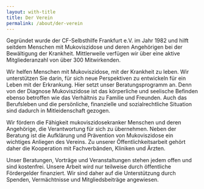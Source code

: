 ```yaml
---
layout: with-title
title: Der Verein
permalink: /about/der-verein
---
```


Gegründet wurde der CF-Selbsthilfe Frankfurt e.V. im Jahr 1982 und hilft seitdem Menschen mit Mukoviszidose und deren Angehörigen bei der Bewältigung der Krankheit. Mittlerweile verfügen wir über eine aktive Mitgliederanzahl von über 300 Mitwirkenden.

Wir helfen Menschen mit Mukoviszidose, mit der Krankheit zu leben. Wir unterstützen Sie darin, für sich neue Perspektiven zu entwickeln für ein Leben mit der Erkrankung. Hier setzt unser Beratungsprogramm an. Denn von der Diagnose Mukoviszidose ist das körperliche und seelische Befinden ebenso betroffen wie das Verhältnis zu Familie und Freunden. Auch das Berufsleben und die persönliche, finanzielle und sozialrechtliche Situation sind dadurch in Mitleidenschaft gezogen.

Wir fördern die Fähigkeit mukoviszidosekranker Menschen und deren Angehörige, die Verantwortung für sich zu übernehmen. Neben der Beratung ist die Aufklärung und Prävention von Mukoviszidose ein wichtiges Anliegen des Vereins. Zu unserer Öffentlichkeitsarbeit gehört daher die Kooperation mit Fachverbänden, Kliniken und Ärzten.

Unser Beratungen, Vorträge und Veranstaltungen stehen jedem offen und sind kostenfrei. Unsere Arbeit wird nur teilweise durch öffentliche Fördergelder finanziert. Wir sind daher auf die Unterstützung durch Spenden, Vermächtnisse und Mitgliedsbeiträge angewiesen.